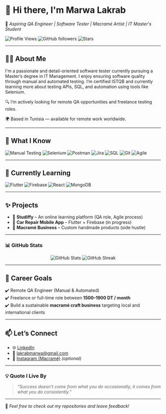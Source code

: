 # 👋 Hi there, I'm Marwa Lakrab

🎯 *Aspiring QA Engineer | Software Tester | Macramé Artist | IT Master's Student*

![Profile Views](https://komarev.com/ghpvc/?username=MarwaLakrab&style=flat-square)
![GitHub followers](https://img.shields.io/github/followers/MarwaLakrab?style=social)
![Stars](https://img.shields.io/github/stars/MarwaLakrab?style=social)

---

## 👩‍💻 About Me

I'm a passionate and detail-oriented software tester currently pursuing a Master’s degree in IT Management. I enjoy ensuring software quality through manual and automated testing. I’m certified ISTQB and currently learning more about testing APIs, SQL, and automation using tools like Selenium.

🔍 I’m actively looking for remote QA opportunities and freelance testing roles.

🌍 Based in Tunisia — available for remote work worldwide.

---

## 🧪 What I Know

![Manual Testing](https://img.shields.io/badge/Testing-Manual-informational?style=flat&logo=testing-library)
![Selenium](https://img.shields.io/badge/Selenium-Java-yellowgreen?style=flat&logo=selenium)
![Postman](https://img.shields.io/badge/API%20Testing-Postman-orange?style=flat&logo=postman)
![Jira](https://img.shields.io/badge/Tracking-Jira-blue?style=flat&logo=jira)
![SQL](https://img.shields.io/badge/Database-SQL-lightgrey?style=flat&logo=mysql)
![Git](https://img.shields.io/badge/Version%20Control-Git-orange?style=flat&logo=git)
![Agile](https://img.shields.io/badge/Agile-Scrum-brightgreen?style=flat&logo=agile)

---

## 🌱 Currently Learning

![Flutter](https://img.shields.io/badge/Mobile-Flutter-blue?style=flat&logo=flutter)
![Firebase](https://img.shields.io/badge/Backend-Firebase-yellow?style=flat&logo=firebase)
![React](https://img.shields.io/badge/Frontend-React-blue?style=flat&logo=react)
![MongoDB](https://img.shields.io/badge/Database-MongoDB-green?style=flat&logo=mongodb)

---

## ✨ Projects

- 🎯 **Studiffy** – An online learning platform (QA role, Agile process)
- 📱 **Car Repair Mobile App** – Flutter + Firebase (in progress)
- 🎨 **Macramé Business** – Custom handmade products (side hustle)

---
### 📊 **GitHub Stats**
<p align="center">
  <img src="https://github-readme-stats.vercel.app/api?username=marwalakrab&show_icons=true&theme=dark" alt="GitHub Stats" />
  <img src="https://github-readme-streak-stats.herokuapp.com/?user=marwalakrab&theme=dark" alt="GitHub Streak" />
</p>

---

## 💼 Career Goals

✔️ Remote QA Engineer (Manual & Automated)  
✔️ Freelance or full-time role between **1500–1900 DT / month**  
✔️ Build a sustainable **macramé craft business** targeting local and international clients

---

## 📫 Let’s Connect

- 🌐 [LinkedIn](https://www.linkedin.com/in/marwa-lakrab/)
- 📧 lakrabmarwa@gmail.com
- 🧵 [Instagram (Macramé)](https://www.instagram.com/your-macrame-page/) *(optional)*

---

### 💡 Quote I Live By

> *“Success doesn’t come from what you do occasionally, it comes from what you do consistently.”*

---

🔁 *Feel free to check out my repositories and leave feedback!*
